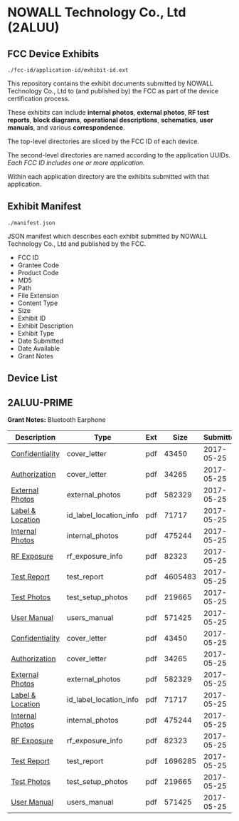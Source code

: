# NOWALL Technology Co., Ltd (2ALUU)
## FCC Device Exhibits

```
./fcc-id/application-id/exhibit-id.ext
```

This repository contains the exhibit documents submitted by NOWALL Technology Co., Ltd to (and published by) the FCC as part of the device certification process.

These exhibits can include **internal photos**, **external photos**, **RF test reports**, **block diagrams**, **operational descriptions**, **schematics**, **user manuals**, and various **correspondence**.

The top-level directories are sliced by the FCC ID of each device.

The second-level directories are named according to the application UUIDs. *Each FCC ID includes one or more application.*

Within each application directory are the exhibits submitted with that application. 

## Exhibit Manifest

```
./manifest.json
```

JSON manifest which describes each exhibit submitted by NOWALL Technology Co., Ltd and published by the FCC.

- FCC ID
- Grantee Code
- Product Code
- MD5
- Path
- File Extension
- Content Type
- Size
- Exhibit ID
- Exhibit Description
- Exhibit Type
- Date Submitted
- Date Available
- Grant Notes

## Device List
## 2ALUU-PRIME
**Grant Notes:** Bluetooth Earphone

| Description | Type | Ext | Size | Submitted | Available |
| ----------- | ---- | --- | ---- | --------- | --------- |
| [Confidentiality](2ALUU-PRIME/39c5378b44c39e3382d7755842c82a1d/3403368.pdf) | cover_letter | pdf | 43450 | 2017-05-25 | 2017-05-25 |
| [Authorization](2ALUU-PRIME/39c5378b44c39e3382d7755842c82a1d/3403371.pdf) | cover_letter | pdf | 34265 | 2017-05-25 | 2017-05-25 |
| [External Photos](2ALUU-PRIME/39c5378b44c39e3382d7755842c82a1d/3403365.pdf) | external_photos | pdf | 582329 | 2017-05-25 | 2017-05-25 |
| [Label & Location](2ALUU-PRIME/39c5378b44c39e3382d7755842c82a1d/3403369.pdf) | id_label_location_info | pdf | 71717 | 2017-05-25 | 2017-05-25 |
| [Internal Photos](2ALUU-PRIME/39c5378b44c39e3382d7755842c82a1d/3403366.pdf) | internal_photos | pdf | 475244 | 2017-05-25 | 2017-05-25 |
| [RF Exposure](2ALUU-PRIME/39c5378b44c39e3382d7755842c82a1d/3403370.pdf) | rf_exposure_info | pdf | 82323 | 2017-05-25 | 2017-05-25 |
| [Test Report](2ALUU-PRIME/39c5378b44c39e3382d7755842c82a1d/3403372.pdf) | test_report | pdf | 4605483 | 2017-05-25 | 2017-05-25 |
| [Test Photos](2ALUU-PRIME/39c5378b44c39e3382d7755842c82a1d/3403364.pdf) | test_setup_photos | pdf | 219665 | 2017-05-25 | 2017-05-25 |
| [User Manual](2ALUU-PRIME/39c5378b44c39e3382d7755842c82a1d/3403367.pdf) | users_manual | pdf | 571425 | 2017-05-25 | 2017-05-25 |
| [Confidentiality](2ALUU-PRIME/35f27432132d27a58568a241a12cb6c4/3403368.pdf) | cover_letter | pdf | 43450 | 2017-05-25 | 2017-05-25 |
| [Authorization](2ALUU-PRIME/35f27432132d27a58568a241a12cb6c4/3403371.pdf) | cover_letter | pdf | 34265 | 2017-05-25 | 2017-05-25 |
| [External Photos](2ALUU-PRIME/35f27432132d27a58568a241a12cb6c4/3403365.pdf) | external_photos | pdf | 582329 | 2017-05-25 | 2017-05-25 |
| [Label & Location](2ALUU-PRIME/35f27432132d27a58568a241a12cb6c4/3403369.pdf) | id_label_location_info | pdf | 71717 | 2017-05-25 | 2017-05-25 |
| [Internal Photos](2ALUU-PRIME/35f27432132d27a58568a241a12cb6c4/3403366.pdf) | internal_photos | pdf | 475244 | 2017-05-25 | 2017-05-25 |
| [RF Exposure](2ALUU-PRIME/35f27432132d27a58568a241a12cb6c4/3403370.pdf) | rf_exposure_info | pdf | 82323 | 2017-05-25 | 2017-05-25 |
| [Test Report](2ALUU-PRIME/35f27432132d27a58568a241a12cb6c4/3403417.pdf) | test_report | pdf | 1696285 | 2017-05-25 | 2017-05-25 |
| [Test Photos](2ALUU-PRIME/35f27432132d27a58568a241a12cb6c4/3403364.pdf) | test_setup_photos | pdf | 219665 | 2017-05-25 | 2017-05-25 |
| [User Manual](2ALUU-PRIME/35f27432132d27a58568a241a12cb6c4/3403367.pdf) | users_manual | pdf | 571425 | 2017-05-25 | 2017-05-25 |
